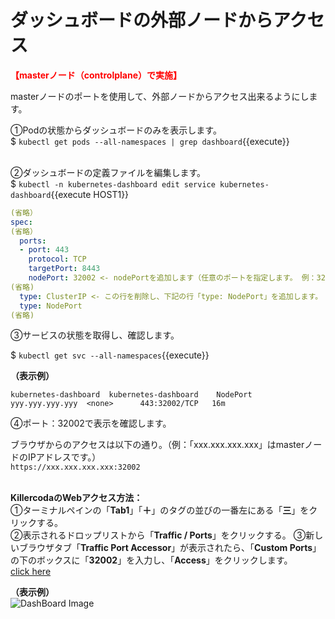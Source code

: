 # ダッシュボードの外部ノードからアクセス
**<span style="color: red; ">【masterノード（controlplane）で実施】</span>**  

masterノードのポートを使用して、外部ノードからアクセス出来るようにします。  

①Podの状態からダッシュボードのみを表示します。  
$ `kubectl get pods --all-namespaces | grep dashboard`{{execute}}  
<br>

②ダッシュボードの定義ファイルを編集します。  
$ `kubectl -n kubernetes-dashboard edit service kubernetes-dashboard`{{execute HOST1}}  

```yaml
(省略）
spec:
(省略）
  ports:
  - port: 443
    protocol: TCP
    targetPort: 8443
    nodePort: 32002 <- nodePortを追加します（任意のポートを指定します。 例：32002）
(省略)
  type: ClusterIP <- この行を削除し、下記の行「type: NodePort」を追加します。
  type: NodePort
(省略)
```  
③サービスの状態を取得し、確認します。  

$ `kubectl get svc --all-namespaces`{{execute}}  

**（表示例）**
```
kubernetes-dashboard  kubernetes-dashboard    NodePort    yyy.yyy.yyy.yyy  <none>      443:32002/TCP   16m
```
④ポート：32002で表示を確認します。  

ブラウザからのアクセスは以下の通り。（例：「xxx.xxx.xxx.xxx」はmasterノードのIPアドレスです。）  
`https://xxx.xxx.xxx.xxx:32002`  
<br>

**KillercodaのWebアクセス方法：**  
①ターミナルペインの「**Tab1**」「**＋**」のタグの並びの一番左にある「**三**」をクリックする。  
②表示されるドロップリストから「**Traffic / Ports**」をクリックする。
③新しいブラウザタブ「**Traffic Port Accessor**」が表示されたら、「**Custom Ports**」の下のボックスに「**32002**」を入力し、「**Access**」をクリックします。  
[click here]({{TRAFFIC_HOST1_32002}})

**（表示例）**  
![DashBoard Image](./assets/Step11.png)  
